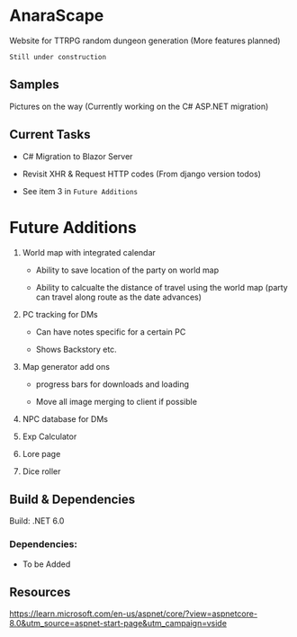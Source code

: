 # AnaraScape
Website for  TTRPG random dungeon generation (More features planned)

`Still under construction`

## Samples

Pictures on the way (Currently working on the C# ASP.NET migration)

## Current Tasks

- C# Migration to Blazor Server

- Revisit XHR & Request HTTP codes (From django version todos)

- See item 3 in `Future Additions`

# Future Additions

1. World map with integrated calendar

    - Ability to save location of the party on world map

    - Ability to calcualte the distance of travel using the world map (party can travel along route as the date advances)

2. PC tracking for DMs

    - Can have notes specific for a certain PC

    - Shows Backstory etc.

3. Map generator add ons

    - progress bars for downloads and loading

    - Move all image merging to client if possible

4. NPC database for DMs

5. Exp Calculator

6. Lore page

7. Dice roller


## Build & Dependencies
 Build: .NET 6.0

### Dependencies:

- To be Added 

## Resources 

https://learn.microsoft.com/en-us/aspnet/core/?view=aspnetcore-8.0&utm_source=aspnet-start-page&utm_campaign=vside